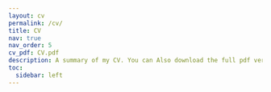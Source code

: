 ```yaml
---
layout: cv
permalink: /cv/
title: CV
nav: true
nav_order: 5
cv_pdf: CV.pdf
description: A summary of my CV. You can Also download the full pdf version.
toc:
  sidebar: left
---
```

